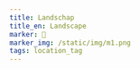 ```yaml
---
title: Landschap
title_en: Landscape
marker: 🌳
marker_img: /static/img/m1.png
tags: location_tag
---
```

